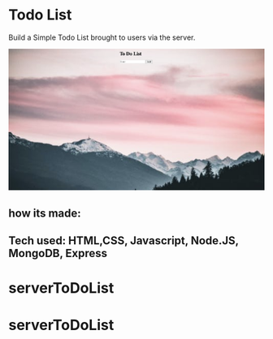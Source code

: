 #  Todo List

 Build a Simple Todo List brought to users via the server.

![to Do List page](me.png)

## how its made:

## Tech used: HTML,CSS, Javascript, Node.JS, MongoDB, Express
# serverToDoList
# serverToDoList
